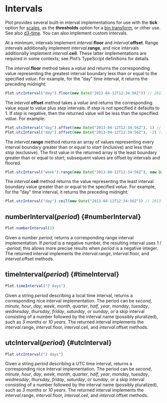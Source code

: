 <script setup>

import * as Plot from "@observablehq/plot";
import * as d3 from "d3";

</script>

# Intervals <VersionBadge version="0.6.15" pr="2075" />

Plot provides several built-in interval implementations for use with the **tick** option for [scales](./scales.md), as the **thresholds** option for a [bin transform](../transforms/bin.md), or other use. See also [d3-time](https://d3js.org/d3-time). You can also implement custom intervals.

At a minimum, intervals implement *interval*.**floor** and *interval*.**offset**. Range intervals additionally implement *interval*.**range**, and nice intervals additionally implement *interval*.**ceil**. These latter implementations are required in some contexts; see Plot’s TypeScript definitions for details.

The *interval*.**floor** method takes a *value* and returns the corresponding value representing the greatest interval boundary less than or equal to the specified *value*. For example, for the “day” time interval, it returns the preceding midnight:

```js
Plot.utcInterval("day").floor(new Date("2013-04-12T12:34:56Z")) // 2013-04-12
```

The *interval*.**offset** method takes a *value* and returns the corresponding value equal to *value* plus *step* intervals. If *step* is not specified it defaults to 1. If *step* is negative, then the returned value will be less than the specified *value*. For example:

```js
Plot.utcInterval("day").offset(new Date("2013-04-12T12:34:56Z"), 1) // 2013-04-13T12:34:56Z
Plot.utcInterval("day").offset(new Date("2013-04-12T12:34:56Z"), -2) // 2013-04-10T12:34:56Z
```

The *interval*.**range** method returns an array of values representing every interval boundary greater than or equal to *start* (inclusive) and less than *stop* (exclusive). The first value in the returned array is the least boundary greater than or equal to *start*; subsequent values are offset by intervals and floored.

```js
Plot.utcInterval("week").range(new Date("2013-04-12T12:34:56Z"), new Date("2013-05-12T12:34:56Z")) // [2013-04-14, 2013-04-21, 2013-04-28, 2013-05-05, 2013-05-12]
```

The *interval*.**ceil** method returns the value representing the least interval boundary value greater than or equal to the specified *value*. For example, for the “day” time interval, it returns the preceding midnight:

```js
Plot.utcInterval("day").ceil(new Date("2013-04-12T12:34:56Z")) // 2013-04-13
```

## numberInterval(*period*) {#numberInterval}

```js
Plot.numberInterval(2)
```

Given a number *period*, returns a corresponding range interval implementation. If *period* is a negative number, the resulting interval uses 1 / -*period*; this allows more precise results when *period* is a negative integer. The returned interval implements the *interval*.range, *interval*.floor, and *interval*.offset methods.

## timeInterval(*period*) {#timeInterval}

```js
Plot.timeInterval("2 days")
```

Given a string *period* describing a local time interval, returns a corresponding nice interval implementation. The period can be *second*, *minute*, *hour*, *day*, *week*, *month*, *quarter*, *half*, *year*, *monday*, *tuesday*, *wednesday*, *thursday*, *friday*, *saturday*, or *sunday*, or a skip interval consisting of a number followed by the interval name (possibly pluralized), such as *3 months* or *10 years*. The returned interval implements the *interval*.range, *interval*.floor, *interval*.ceil, and *interval*.offset methods.

## utcInterval(*period*) {#utcInterval}

```js
Plot.utcInterval("2 days")
```

Given a string *period* describing a UTC time interval, returns a corresponding nice interval implementation. The period can be *second*, *minute*, *hour*, *day*, *week*, *month*, *quarter*, *half*, *year*, *monday*, *tuesday*, *wednesday*, *thursday*, *friday*, *saturday*, or *sunday*, or a skip interval consisting of a number followed by the interval name (possibly pluralized), such as *3 months* or *10 years*. The returned interval implements the *interval*.range, *interval*.floor, *interval*.ceil, and *interval*.offset methods.

